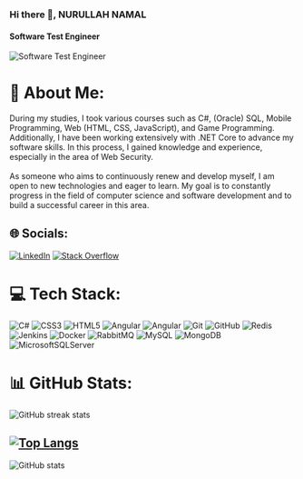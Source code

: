 ### Hi there 👋, NURULLAH NAMAL
#### Software Test Engineer
![Software Test Engineer](https://intellitect.com/wp-content/uploads/2021/03/NET-Essential-C-Sharp-9-banner.png)



# 💫 About Me:
During my studies, I took various courses such as C#, (Oracle) SQL, Mobile Programming, Web (HTML, CSS, JavaScript), and Game Programming. Additionally, I have been working extensively with .NET Core to advance my software skills. In this process, I gained knowledge and experience, especially in the area of Web Security.<br><br>As someone who aims to continuously renew and develop myself, I am open to new technologies and eager to learn. My goal is to constantly progress in the field of computer science and software development and to build a successful career in this area.


## 🌐 Socials:
[![LinkedIn](https://img.shields.io/badge/LinkedIn-%230077B5.svg?logo=linkedin&logoColor=white)](https://linkedin.com/in/nurullahnamal) [![Stack Overflow](https://img.shields.io/badge/-Stackoverflow-FE7A16?logo=stack-overflow&logoColor=white)](https://stackoverflow.com/users/26919910) 

# 💻 Tech Stack:
![C#](https://img.shields.io/badge/c%23-%23239120.svg?style=for-the-badge&logo=csharp&logoColor=white) ![CSS3](https://img.shields.io/badge/css3-%231572B6.svg?style=for-the-badge&logo=css3&logoColor=white) ![HTML5](https://img.shields.io/badge/html5-%23E34F26.svg?style=for-the-badge&logo=html5&logoColor=white) ![Angular](https://img.shields.io/badge/angular-%23DD0031.svg?style=for-the-badge&logo=angular&logoColor=white) ![Angular](https://img.shields.io/badge/angular-%23DD0031.svg?style=for-the-badge&logo=angular&logoColor=white) ![Git](https://img.shields.io/badge/git-%23F05033.svg?style=for-the-badge&logo=git&logoColor=white) ![GitHub](https://img.shields.io/badge/github-%23121011.svg?style=for-the-badge&logo=github&logoColor=white) ![Redis](https://img.shields.io/badge/redis-%23DD0031.svg?style=for-the-badge&logo=redis&logoColor=white) ![Jenkins](https://img.shields.io/badge/jenkins-%232C5263.svg?style=for-the-badge&logo=jenkins&logoColor=white) ![Docker](https://img.shields.io/badge/docker-%230db7ed.svg?style=for-the-badge&logo=docker&logoColor=white) ![RabbitMQ](https://img.shields.io/badge/rabbitmq-FF6600?style=for-the-badge&logo=rabbitmq&logoColor=white) ![MySQL](https://img.shields.io/badge/mysql-4479A1.svg?style=for-the-badge&logo=mysql&logoColor=white) ![MongoDB](https://img.shields.io/badge/MongoDB-%234ea94b.svg?style=for-the-badge&logo=mongodb&logoColor=white) ![MicrosoftSQLServer](https://img.shields.io/badge/Microsoft%20SQL%20Server-CC2927?style=for-the-badge&logo=microsoft%20sql%20server&logoColor=white)
# 📊 GitHub Stats:
![GitHub streak stats](https://streak-stats.demolab.com/?user=nurullahnamal)  

[![Top Langs](https://github-readme-stats.vercel.app/api/top-langs/?username=nurullahnamal)](https://github.com/anuraghazra/github-readme-stats)
---
![GitHub stats](https://github-readme-stats.vercel.app/api?username=nurullahnamal&show_icons=true)  


<!-- Proudly created with GPRM ( https://gprm.itsvg.in ) -->
